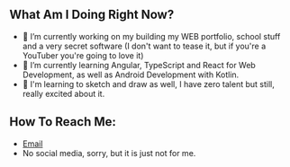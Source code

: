 ## What Am I Doing Right Now?
- 🧠 I’m currently working on my building my WEB portfolio, school stuff and a very secret software (I don't want to tease it, but if you're a YouTuber you're going to love it)
- 📑 I’m currently learning Angular, TypeScript and React for Web Development, as well as Android Development with Kotlin.
- 🎨 I'm learning to sketch and draw as well, I have zero talent but still, really excited about it.

## How To Reach Me:
- [Email](hdz_enrique@outlook.com)
- No social media, sorry, but it is just not for me.
